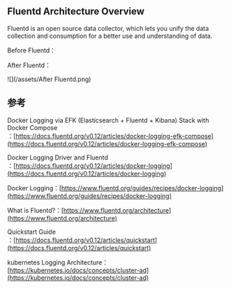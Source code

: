 ## Fluentd Architecture Overview

Fluentd is an open source data collector, which lets you unify the data collection and consumption for a better use and understanding of data.

Before Fluentd：

After Fluentd：

![](/assets/After Fluentd.png)

## 参考

Docker Logging via EFK \(Elasticsearch + Fluentd + Kibana\) Stack with Docker Compose  
：[https://docs.fluentd.org/v0.12/articles/docker-logging-efk-compose](https://docs.fluentd.org/v0.12/articles/docker-logging-efk-compose)

Docker Logging Driver and Fluentd  
：[https://docs.fluentd.org/v0.12/articles/docker-logging](https://docs.fluentd.org/v0.12/articles/docker-logging)

Docker Logging：[https://www.fluentd.org/guides/recipes/docker-logging](https://www.fluentd.org/guides/recipes/docker-logging)

What is Fluentd?：[https://www.fluentd.org/architecture](https://www.fluentd.org/architecture)

Quickstart Guide  
：[https://docs.fluentd.org/v0.12/articles/quickstart](https://docs.fluentd.org/v0.12/articles/quickstart)

kubernetes Logging Architecture：  
[https://kubernetes.io/docs/concepts/cluster-ad](https://kubernetes.io/docs/concepts/cluster-ad)

